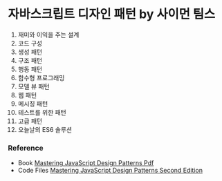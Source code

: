 # 자바스크립트 디자인 패턴 by 사이먼 팀스

1. 재미와 이익을 주는 설계
2. 코드 구성
3. 생성 패턴
4. 구조 패턴
5. 행동 패턴
6. 함수형 프로그래밍
7. 모델 뷰 패턴
8. 웹 패턴
9. 메시징 패턴
10. 테스트를 위한 패턴
11. 고급 패턴
12. 오늘날의 ES6 솔루션

### Reference
* Book [Mastering JavaScript Design Patterns Pdf](http://pepa.holla.cz/wp-content/uploads/2016/08/Mastering-JavaScript-Design-Patterns.pdf)
* Code Files [Mastering JavaScript Design Patterns Second Edition](https://github.com/PacktPublishing/Mastering-JavaScript-Design-Patterns-Second-Edition)
